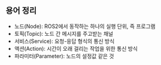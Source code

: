 ## 용어 정리
 - 노드(Node): ROS2에서 동작하는 하나의 실행 단위, 즉 프로그램
 - 토픽(Topic): 노드 간 메시지를 주고받는 채널
 - 서비스(Service): 요청-응답 형식의 통신 방식
 - 액션(Action): 시간이 오래 걸리는 작업을 위한 통신 방식
 - 파라미터(Parameter): 노드의 설정값 같은 것